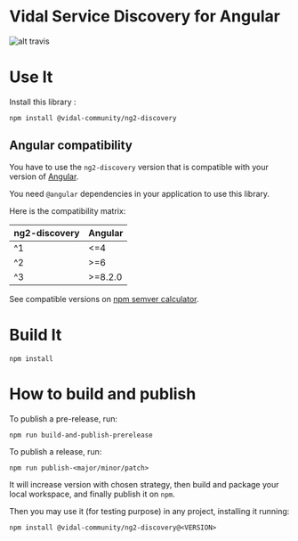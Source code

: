 Vidal Service Discovery for Angular
===

![alt travis](https://travis-ci.org/vidal-community/ng2-discovery.svg?branch=master)

# Use It

Install this library :

    npm install @vidal-community/ng2-discovery

## Angular compatibility

You have to use the `ng2-discovery` version that is compatible with your version of [Angular](https://github.com/angular/angular).

You need `@angular` dependencies in your application to use this library.

Here is the compatibility matrix:

| ng2-discovery | Angular |
| ------------- | ------- |
| ^1            | <=4     |
| ^2            | >=6      |
| ^3            | >=8.2.0      |
See compatible versions on [npm semver calculator](https://semver.npmjs.com).

# Build It

    npm install

# How to build and publish

To publish a pre-release, run:

    npm run build-and-publish-prerelease
    
To publish a release, run:

    npm run publish-<major/minor/patch>
    
It will increase version with chosen strategy, then build and package your 
local workspace, and finally publish it on `npm`.

Then you may use it (for testing purpose) in any project, installing it running:

    npm install @vidal-community/ng2-discovery@<VERSION>
